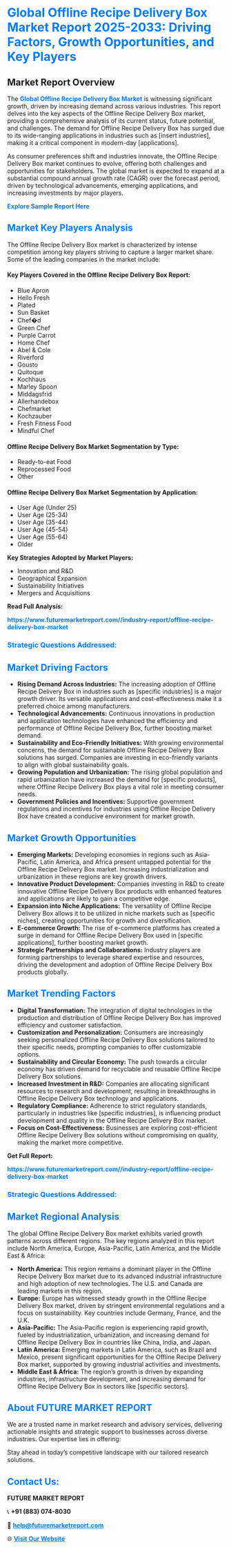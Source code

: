 <h1 style="color: #007BFF;">Global Offline Recipe Delivery Box Market Report 2025-2033: Driving Factors, Growth Opportunities, and Key Players</h1>

<section id="overview">
<h2>Market Report Overview</h2>
<p>The <a href="https://www.futuremarketreport.com//industry-report/offline-recipe-delivery-box-market" style="color: #007BFF; text-decoration: none;"><strong>Global Offline Recipe Delivery Box Market</strong></a> is witnessing significant growth, driven by increasing demand across various industries. This report delves into the key aspects of the Offline Recipe Delivery Box market, providing a comprehensive analysis of its current status, future potential, and challenges. The demand for Offline Recipe Delivery Box has surged due to its wide-ranging applications in industries such as [insert industries], making it a critical component in modern-day [applications].</p>
<p>As consumer preferences shift and industries innovate, the Offline Recipe Delivery Box market continues to evolve, offering both challenges and opportunities for stakeholders. The global market is expected to expand at a substantial compound annual growth rate (CAGR) over the forecast period, driven by technological advancements, emerging applications, and increasing investments by major players.</p>
</section>

<section id="overview">
<p><a href="https://www.futuremarketreport.com//request-sample/reportId=50017" style="color: #007BFF; text-decoration: none;"><strong>Explore Sample Report Here</strong></a></p>
</section>

<section id="key-players">
<h2 style="color: #007BFF;">Market Key Players Analysis</h2>
<p>The Offline Recipe Delivery Box market is characterized by intense competition among key players striving to capture a larger market share. Some of the leading companies in the market include:</p>
<h4>Key Players Covered in the Offline Recipe Delivery Box Report:</h4>
<ul><li>Blue Apron</li><li>Hello Fresh</li><li>Plated</li><li>Sun Basket</li><li>Chef�d</li><li>Green Chef</li><li>Purple Carrot</li><li>Home Chef</li><li>Abel &amp; Cole</li><li>Riverford</li><li>Gousto</li><li>Quitoque</li><li>Kochhaus</li><li>Marley Spoon</li><li>Middagsfrid</li><li>Allerhandebox</li><li>Chefmarket</li><li>Kochzauber</li><li>Fresh Fitness Food</li><li>Mindful Chef</li></ul>
<h4>Offline Recipe Delivery Box Market Segmentation by Type:</h4>
<ul><li>Ready-to-eat Food</li><li>Reprocessed Food</li><li>Other</li></ul>

<h4>Offline Recipe Delivery Box Market Segmentation by Application:</h4>
<ul><li>User Age (Under 25)</li><li>User Age (25-34)</li><li>User Age (35-44)</li><li>User Age (45-54)</li><li>User Age (55-64)</li><li>Older</li></ul>
<p><strong>Key Strategies Adopted by Market Players:</strong></p>
<ul>
<li>Innovation and R&D</li>
<li>Geographical Expansion</li>
<li>Sustainability Initiatives</li>
<li>Mergers and Acquisitions</li>
</ul>
</section>

<section>
<p><strong>Read Full Analysis: </strong></p><a href="https://www.futuremarketreport.com//industry-report/offline-recipe-delivery-box-market" style="color: #007BFF; text-decoration: none;"><strong>https://www.futuremarketreport.com//industry-report/offline-recipe-delivery-box-market</strong></a>
<h3 style="color: #007BFF;">Strategic Questions Addressed:</h3>
</section>

<section id="driving-factors">
<h2 style="color: #007BFF;">Market Driving Factors</h2>
<ul>
<li><strong>Rising Demand Across Industries:</strong> The increasing adoption of Offline Recipe Delivery Box in industries such as [specific industries] is a major growth driver. Its versatile applications and cost-effectiveness make it a preferred choice among manufacturers.</li>
<li><strong>Technological Advancements:</strong> Continuous innovations in production and application technologies have enhanced the efficiency and performance of Offline Recipe Delivery Box, further boosting market demand.</li>
<li><strong>Sustainability and Eco-Friendly Initiatives:</strong> With growing environmental concerns, the demand for sustainable Offline Recipe Delivery Box solutions has surged. Companies are investing in eco-friendly variants to align with global sustainability goals.</li>
<li><strong>Growing Population and Urbanization:</strong> The rising global population and rapid urbanization have increased the demand for [specific products], where Offline Recipe Delivery Box plays a vital role in meeting consumer needs.</li>
<li><strong>Government Policies and Incentives:</strong> Supportive government regulations and incentives for industries using Offline Recipe Delivery Box have created a conducive environment for market growth.</li>
</ul>
</section>

<section id="growth-opportunities">
<h2 style="color: #007BFF;">Market Growth Opportunities</h2>
<ul>
<li><strong>Emerging Markets:</strong> Developing economies in regions such as Asia-Pacific, Latin America, and Africa present untapped potential for the Offline Recipe Delivery Box market. Increasing industrialization and urbanization in these regions are key growth drivers.</li>
<li><strong>Innovative Product Development:</strong> Companies investing in R&D to create innovative Offline Recipe Delivery Box products with enhanced features and applications are likely to gain a competitive edge.</li>
<li><strong>Expansion into Niche Applications:</strong> The versatility of Offline Recipe Delivery Box allows it to be utilized in niche markets such as [specific niches], creating opportunities for growth and diversification.</li>
<li><strong>E-commerce Growth:</strong> The rise of e-commerce platforms has created a surge in demand for Offline Recipe Delivery Box used in [specific applications], further boosting market growth.</li>
<li><strong>Strategic Partnerships and Collaborations:</strong> Industry players are forming partnerships to leverage shared expertise and resources, driving the development and adoption of Offline Recipe Delivery Box products globally.</li>
</ul>
</section>

<section id="trending-factors">
<h2 style="color: #007BFF;">Market Trending Factors</h2>
<ul>
<li><strong>Digital Transformation:</strong> The integration of digital technologies in the production and distribution of Offline Recipe Delivery Box has improved efficiency and customer satisfaction.</li>
<li><strong>Customization and Personalization:</strong> Consumers are increasingly seeking personalized Offline Recipe Delivery Box solutions tailored to their specific needs, prompting companies to offer customizable options.</li>
<li><strong>Sustainability and Circular Economy:</strong> The push towards a circular economy has driven demand for recyclable and reusable Offline Recipe Delivery Box solutions.</li>
<li><strong>Increased Investment in R&D:</strong> Companies are allocating significant resources to research and development, resulting in breakthroughs in Offline Recipe Delivery Box technology and applications.</li>
<li><strong>Regulatory Compliance:</strong> Adherence to strict regulatory standards, particularly in industries like [specific industries], is influencing product development and quality in the Offline Recipe Delivery Box market.</li>
<li><strong>Focus on Cost-Effectiveness:</strong> Businesses are exploring cost-efficient Offline Recipe Delivery Box solutions without compromising on quality, making the market more competitive.</li>
</ul>
</section>

<section>
<p><strong>Get Full Report: </strong></p><a href="https://www.futuremarketreport.com//industry-report/offline-recipe-delivery-box-market" style="color: #007BFF; text-decoration: none;"><strong>https://www.futuremarketreport.com//industry-report/offline-recipe-delivery-box-market</strong></a>
<h3 style="color: #007BFF;">Strategic Questions Addressed:</h3>
</section>


<section id="regional-analysis">
<h2 style="color: #007BFF;">Market Regional Analysis</h2>
<p>The global Offline Recipe Delivery Box market exhibits varied growth patterns across different regions. The key regions analyzed in this report include North America, Europe, Asia-Pacific, Latin America, and the Middle East & Africa:</p>
<ul>
<li><strong>North America:</strong> This region remains a dominant player in the Offline Recipe Delivery Box market due to its advanced industrial infrastructure and high adoption of new technologies. The U.S. and Canada are leading markets in this region.</li>
<li><strong>Europe:</strong> Europe has witnessed steady growth in the Offline Recipe Delivery Box market, driven by stringent environmental regulations and a focus on sustainability. Key countries include Germany, France, and the U.K.</li>
<li><strong>Asia-Pacific:</strong> The Asia-Pacific region is experiencing rapid growth, fueled by industrialization, urbanization, and increasing demand for Offline Recipe Delivery Box in countries like China, India, and Japan.</li>
<li><strong>Latin America:</strong> Emerging markets in Latin America, such as Brazil and Mexico, present significant opportunities for the Offline Recipe Delivery Box market, supported by growing industrial activities and investments.</li>
<li><strong>Middle East & Africa:</strong> The region’s growth is driven by expanding industries, infrastructure development, and increasing demand for Offline Recipe Delivery Box in sectors like [specific sectors].</li>
</ul>
</section>

<footer>
<h2 style="color: #007BFF;">About FUTURE MARKET REPORT</h2>
<p>We are a trusted name in market research and advisory services, delivering actionable insights and strategic support to businesses across diverse industries. Our expertise lies in offering:</p>

<p>Stay ahead in today’s competitive landscape with our tailored research solutions.</p>

<h2 style="color: #007BFF;">Contact Us:</h2>
<p><strong>FUTURE MARKET REPORT</strong></p>
<p>📞 <strong>+91 (883) 074-8030</strong></p>
<p>📧 <strong><a href="mailto:help@futuremarketreport.com" style="color: #007BFF;">help@futuremarketreport.com</a></strong></p>
<p>🌐 <strong><a href="https://www.futuremarketreport.com/" style="color: #007BFF;">Visit Our Website</a></strong></p>
</footer>